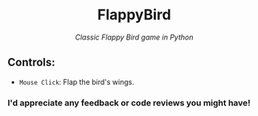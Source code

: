 <h1 align="center">FlappyBird</h1>
<p align="center"><em>Classic Flappy Bird game in Python</em></p>

## Controls:
* `Mouse Click`: Flap the bird's wings.

### I'd appreciate any feedback or code reviews you might have!

